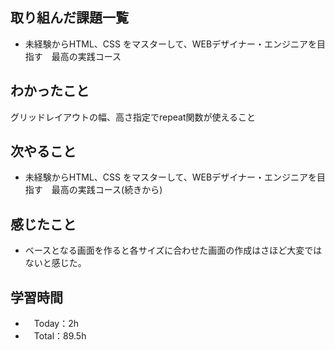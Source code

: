 ## 取り組んだ課題一覧
- 未経験からHTML、CSS をマスターして、WEBデザイナー・エンジニアを目指す　最高の実践コース

## わかったこと
グリッドレイアウトの幅、高さ指定でrepeat関数が使えること

## 次やること
- 未経験からHTML、CSS をマスターして、WEBデザイナー・エンジニアを目指す　最高の実践コース(続きから)

## 感じたこと
- ベースとなる画面を作ると各サイズに合わせた画面の作成はさほど大変ではないと感じた。

## 学習時間
- 　Today：2h
- 　Total：89.5h
